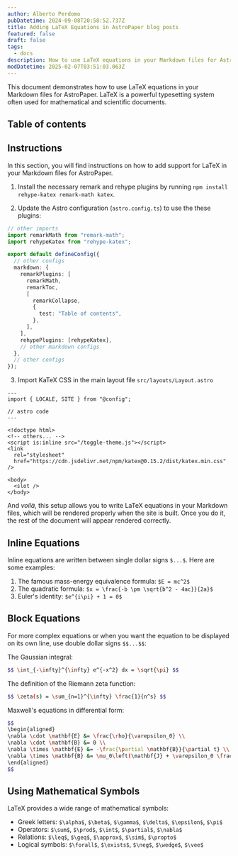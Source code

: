 ```yaml
---
author: Alberto Perdomo
pubDatetime: 2024-09-08T20:58:52.737Z
title: Adding LaTeX Equations in AstroPaper blog posts
featured: false
draft: false
tags:
  - docs
description: How to use LaTeX equations in your Markdown files for AstroPaper.
modDatetime: 2025-02-07T03:51:03.063Z
---
```


This document demonstrates how to use LaTeX equations in your Markdown files for AstroPaper. LaTeX is a powerful typesetting system often used for mathematical and scientific documents.

## Table of contents

## Instructions

In this section, you will find instructions on how to add support for LaTeX in your Markdown files for AstroPaper.

1. Install the necessary remark and rehype plugins by running `npm install rehype-katex remark-math katex`.

2. Update the Astro configuration (`astro.config.ts`) to use the these plugins:

```ts
// other imports
import remarkMath from "remark-math";
import rehypeKatex from "rehype-katex";

export default defineConfig({
  // other configs
  markdown: {
    remarkPlugins: [
      remarkMath,
      remarkToc,
      [
        remarkCollapse,
        {
          test: "Table of contents",
        },
      ],
    ],
    rehypePlugins: [rehypeKatex],
    // other markdown configs
  },
  // other configs
});
```

3. Import KaTeX CSS in the main layout file `src/layouts/Layout.astro`

```astro
---
import { LOCALE, SITE } from "@config";

// astro code
---

<!doctype html>
<!-- others... -->
<script is:inline src="/toggle-theme.js"></script>
<link
  rel="stylesheet"
  href="https://cdn.jsdelivr.net/npm/katex@0.15.2/dist/katex.min.css"
/>

<body>
  <slot />
</body>
```

And _voilà_, this setup allows you to write LaTeX equations in your Markdown files, which will be rendered properly when the site is built. Once you do it, the rest of the document will appear rendered correctly.

## Inline Equations

Inline equations are written between single dollar signs `$...$`. Here are some examples:

1. The famous mass-energy equivalence formula: `$E = mc^2$`
2. The quadratic formula: `$x = \frac{-b \pm \sqrt{b^2 - 4ac}}{2a}$`
3. Euler's identity: `$e^{i\pi} + 1 = 0$`

## Block Equations

For more complex equations or when you want the equation to be displayed on its own line, use double dollar signs `$$...$$`:

The Gaussian integral:

```bash
$$ \int_{-\infty}^{\infty} e^{-x^2} dx = \sqrt{\pi} $$
```

The definition of the Riemann zeta function:

```bash
$$ \zeta(s) = \sum_{n=1}^{\infty} \frac{1}{n^s} $$
```

Maxwell's equations in differential form:

```bash
$$
\begin{aligned}
\nabla \cdot \mathbf{E} &= \frac{\rho}{\varepsilon_0} \\
\nabla \cdot \mathbf{B} &= 0 \\
\nabla \times \mathbf{E} &= -\frac{\partial \mathbf{B}}{\partial t} \\
\nabla \times \mathbf{B} &= \mu_0\left(\mathbf{J} + \varepsilon_0 \frac{\partial \mathbf{E}}{\partial t}\right)
\end{aligned}
$$
```

## Using Mathematical Symbols

LaTeX provides a wide range of mathematical symbols:

- Greek letters: `$\alpha$`, `$\beta$`, `$\gamma$`, `$\delta$`, `$\epsilon$`, `$\pi$`
- Operators: `$\sum$`, `$\prod$`, `$\int$`, `$\partial$`, `$\nabla$`
- Relations: `$\leq$`, `$\geq$`, `$\approx$`, `$\sim$`, `$\propto$`
- Logical symbols: `$\forall$`, `$\exists$`, `$\neg$`, `$\wedge$`, `$\vee$`
